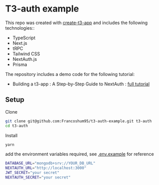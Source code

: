 # T3-auth example

This repo was created with [create-t3-app](https://github.com/t3-oss/create-t3-app) and includes the following technologies:: 
- TypeScript
- Next.js
- tRPC
- Tailwind CSS
- NextAuth.js
- Prisma


The repository includes a demo code for the following tutorial:

- Building a t3-app : A Step-by-Step Guide to NextAuth : [full tutorial](https://dev.to/franco00000/step-by-step-guide-to-building-a-totp-feature-with-nextjs-1cbh)


## Setup
Clone 
```bash
git clone git@github.com:Francoshum95/t3-auth-example.git t3-auth
cd t3-auth
```

Install
```bash
yarn
```

add the environment variables required, see [.env.example](/.env.example) for reference
```bash
DATABASE_URL="mongodb+srv://YOUR_DB_URL"
NEXTAUTH_URL="http://localhost:3000"
JWT_SECRET="your secret"
NEXTAUTH_SECRET="your secret"
```



